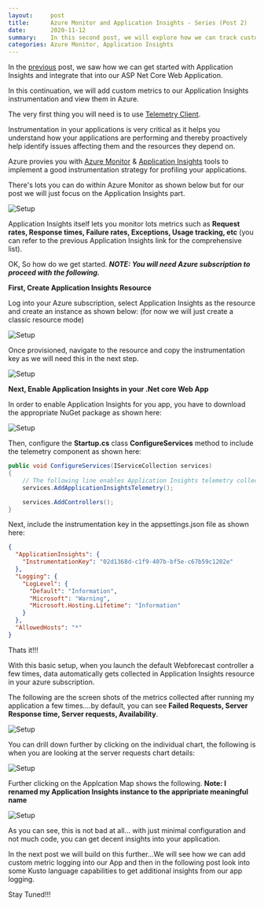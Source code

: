 ```yaml
---
layout:     post
title:      Azure Monitor and Application Insights - Series (Post 2)
date:       2020-11-12
summary:    In this second post, we will explore how we can track custom metrics using Azure Monitor and Application Insights.
categories: Azure Monitor, Application Insights
---
```


In the [previous]({{site.url}}/AzureMonitor-AppInsights-1) post, we saw how we can get started with Application Insights and integrate that into our ASP Net Core Web Application.

In this continuation, we will add custom metrics to our Application Insights instrumentation and view them in Azure.

The very first thing you will need is to use [Telemetry Client](https://docs.microsoft.com/en-us/azure/azure-monitor/app/api-custom-events-metrics).





Instrumentation in your applications is very critical as it helps you understand how your applications are performing and thereby proactively help identify issues affecting them and the resources they depend on.

Azure provies you with [Azure Monitor](https://azure.microsoft.com/en-us/services/monitor/) & [Application Insights](https://docs.microsoft.com/en-us/azure/azure-monitor/app/app-insights-overview) tools to implement a good instrumentation strategy for profiling your applications.

There's lots you can do within Azure Monitor as shown below but for our post we will just focus on the Application Insights part. 

![Setup]({{site.url}}/images/AppInsights-1.png)

Application Insights itself lets you monitor lots metrics such as **Request rates, Response times, Failure rates, Exceptions, Usage tracking, etc** (you can refer to the previous Application Insights link for the comprehensive list).

OK, So how do we get started. ***NOTE: You will need Azure subscription to proceed with the following.***

**First, Create Application Insights Resource**

Log into your Azure subscription, select Application Insights as the resource and create an instance as shown below: (for now we will just create a classic resource mode)

![Setup]({{site.url}}/images/AppInsights-2.png)

Once provisioned, navigate to the resource and copy the instrumentation key as we will need this in the next step.

![Setup]({{site.url}}/images/AppInsights-3.png)

**Next, Enable Application Insights in your .Net core Web App**

In order to enable Application Insights for you app, you have to download the appropriate NuGet package as shown here:

![Setup]({{site.url}}/images/AppInsights-4.png)

Then, configure the **Startup.cs** class **ConfigureServices** method to include the telemetry component as shown here:

```csharp
public void ConfigureServices(IServiceCollection services)
{
    // The following line enables Application Insights telemetry collection.
    services.AddApplicationInsightsTelemetry();

    services.AddControllers();
}
```

Next, include the instrumentation key in the appsettings.json file as shown here:

```json
{
  "ApplicationInsights": {
    "InstrumentationKey": "02d1368d-c1f9-407b-bf5e-c67b59c1202e"
  },
  "Logging": {
    "LogLevel": {
      "Default": "Information",
      "Microsoft": "Warning",
      "Microsoft.Hosting.Lifetime": "Information"
    }
  },
  "AllowedHosts": "*"
}
```

Thats it!!! 

With this basic setup, when you launch the default Webforecast controller a few times, data automatically gets collected in Application Insights resource in your azure subscription.

The following are the screen shots of the metrics collected after running my application a few times....by default, you can see **Failed Requests, Server Response time, Server requests, Availability**.

![Setup]({{site.url}}/images/AppInsights-5.png)

You can drill down further by clicking on the individual chart, the following is when you are looking at the server requests chart details:

![Setup]({{site.url}}/images/AppInsights-6.png)

Further clicking on the Applcation Map shows the following. **Note: I renamed my Application Insights instance to the appripriate meaningful name**

![Setup]({{site.url}}/images/AppInsights-7.png)

As you can see, this is not bad at all... with just minimal configuration and not much code, you can get decent insights into your application.

In the next post we will build on this further...We will see how we can add custom metric logging into our App and then in the following post look into some Kusto language capabilities to get additional insights from our app logging. 

Stay Tuned!!!